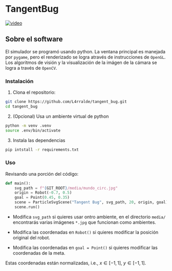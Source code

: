 # TangentBug

[![video](https://img.youtube.com/vi/KXCm3vgtcbM/0.jpg)](https://www.youtube.com/watch?v=KXCm3vgtcbM)


## Sobre el software

El simulador se programó usando python. La ventana principal es manejada por `pygame`, pero el renderizado se logra através de instrucciones de `OpenGL`. Los algoritmos de visión y la visualización de la imágen de la cámara se logra a través de `OpenCV`.

### Instalación

1. Clona el repositorio:

```sh
git clone https://github.com/L4rralde/tangent_bug.git
cd tangent_bug
```

2. (Opcional) Usa un ambiente virtual de python

```sh
python -m venv .venv
source .env/bin/activate
```

3. Instala las dependencias

```sh
pip intstall -r requirements.txt
```

### Uso

Revisando una porción del código:

```python
def main():
    svg_path = f"{GIT_ROOT}/media/mundo_circ.jpg"
    origin = Robot(-0.7, 0.5)
    goal = Point(0.45, 0.35)
    scene = ParticleSvgScene("Tangent Bug", svg_path, 20, origin, goal)
    scene.run()
```

- Modifica `svg_path` si quieres usar ontro ambiente, en el directorio `media/` encontrarás varias imágenes `*.jpg` que funcionan como ambientes.

- Modifica las coordenadas en `Robot()` si quieres modificar la posición original del robot.

- Modifica las coordenadas en `goal = Point()` si quieres modificar las coordenadas de la meta.

Estas coordenadas están normalizadas, i.e., $x \in [-1, 1]$, $y \in [-1, 1]$.

